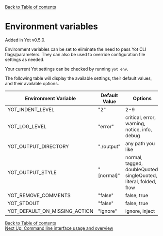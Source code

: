 [Back to Table of contents](../documentation.md)  

# Environment variables

Added in Yot v0.5.0.

Environment variables can be set to eliminate the need to pass Yot CLI flags/parameters.  They can also be used to override configuration file settings as needed.

Your current Yot settings can be checked by running `yot env`.

The following table will display the available settings, their default values, and their available options.

| Environment Variable | Default Value | Options |
| --- | --- | --- |
| YOT_INDENT_LEVEL | "2" | 2-9 |
| YOT_LOG_LEVEL | "error" | critical, error, warning, notice, info, debug |
| YOT_OUTPUT_DIRECTORY | "./output" | any path you like |
| YOT_OUTPUT_STYLE | "[normal]" | normal, tagged, doubleQuoted, singleQuoted, literal, folded, flow |
| YOT_REMOVE_COMMENTS | "false" | false, true |
| YOT_STDOUT | "false" | false, true |
| YOT_DEFAULT_ON_MISSING_ACTION | "ignore" | ignore, inject |


[Back to Table of contents](../documentation.md)  
[Next Up: Command line interface usage and overview](commandUsage.md)